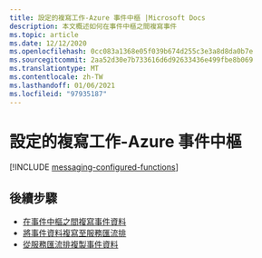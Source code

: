 ```yaml
---
title: 設定的複寫工作-Azure 事件中樞 |Microsoft Docs
description: 本文概述如何在事件中樞之間複寫事件
ms.topic: article
ms.date: 12/12/2020
ms.openlocfilehash: 0cc083a1368e05f039b674d255c3e3a8d8da0b7e
ms.sourcegitcommit: 2aa52d30e7b733616d6d92633436e499fbe8b069
ms.translationtype: MT
ms.contentlocale: zh-TW
ms.lasthandoff: 01/06/2021
ms.locfileid: "97935187"
---
```

# <a name="configured-replication-tasks---azure-event-hubs"></a>設定的複寫工作-Azure 事件中樞

[!INCLUDE [messaging-configured-functions](../../includes/messaging-configured-functions.md)]

## <a name="next-steps"></a>後續步驟

* [在事件中樞之間複寫事件資料](https://github.com/Azure-Samples/azure-messaging-replication-dotnet/tree/main/functions/config/EventHubCopy)
* [將事件資料複寫至服務匯流排](https://github.com/Azure-Samples/azure-messaging-replication-dotnet/tree/main/functions/config/EventHubCopyToServiceBus)
* [從服務匯流排複製事件資料](https://github.com/Azure-Samples/azure-messaging-replication-dotnet/tree/main/functions/config/ServiceBusCopyToEventHub)
